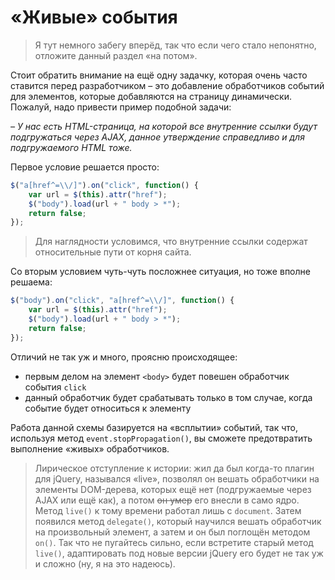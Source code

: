 # «Живые» события

> Я тут немного забегу вперёд, так что если чего стало непонятно, отложите данный раздел «на потом».

Стоит обратить внимание на ещё одну задачку, которая очень часто ставится перед разработчиком – это добавление обработчиков событий для элементов, которые добавляются на страницу динамически. Пожалуй, надо привести пример подобной задачи:

_– У нас есть HTML-страница, на которой все внутренние ссылки будут подгружаться через AJAX, данное утверждение справедливо и для подгружаемого HTML тоже._

Первое условие решается просто:

```javascript
$("a[href^=\\/]").on("click", function() {
    var url = $(this).attr("href");
    $("body").load(url + " body > *");
    return false;
});
```

> Для наглядности условимся, что внутренние ссылки содержат относительные пути от корня сайта.

Со вторым условием чуть-чуть посложнее ситуация, но тоже вполне решаема:

```javascript
$("body").on("click", "a[href^=\\/]", function() {
    var url = $(this).attr("href");
    $("body").load(url + " body > *");
    return false;
});
```

Отличий не так уж и много, проясню происходящее:

* первым делом на элемент `<body>` будет повешен обработчик события `click`
* данный обработчик будет срабатывать только в том случае, когда событие будет относиться к элементу&#x20;

Работа данной схемы базируется на «всплытии» событий, так что, используя метод `event.stopPropagation()`, вы сможете предотвратить выполнение «живых» обработчиков.

> Лирическое отступление к истории: жил да был когда-то плагин для jQuery, назывался «live», позволял он вешать обработчики на элементы DOM-дерева, которых ещё нет (подгружаемые через AJAX или ещё как), а потом ~~он умер~~ его внесли в само ядро. Метод `live()` к тому времени работал лишь с `document`. Затем появился метод `delegate()`, который научился вешать обработчик на произвольный элемент, а затем и он был поглощён методом `on()`. Так что не пугайтесь сильно, если встретите старый метод `live()`, адаптировать под новые версии jQuery его будет не так уж и сложно (ну, я на это надеюсь).
